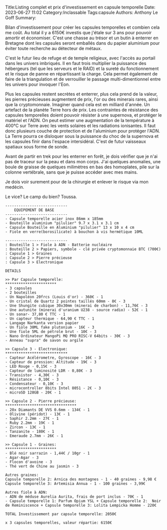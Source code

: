 Title:Listing complet et prix d'investissement en capsule temporelle
Date: 2023-06-27 11:02
Category:Inclassable
Tags:capsule
Authors: Anthony Le Goff
Summary:

Bilan d'investissement pour créer les capsules temporelles et combien cela me coût. Au total il y a 6150€ investis que j'étale sur 3 ans pour pouvoir amortir et économiser. C'est une chasse au trésor et un butin à enterrer en Bretagne dont les capsules seront emballés dans du papier aluminium pour éviter toute recherche au détecteur de métaux.

C'est le futur lieu de refuge et de temple religieux, avec l'accès au portail dans les univers imbriqués. Il en faut trois multiplier la puissance des hébergeurs (tel que les serveurs et le RAID) et la sureté du fonctionnement et le risque de panne en répartissant la charge. Cela permet également de faire de la triangulation et de verrouiller le passage multi-dimentionnel entre les univers pour invoquer l'Eon.

Plus les capsules restent secrètes et enterrer, plus cela prend de la valeur, les pierres précieuses augmentent de prix, l'or ou des minerais rares, ainsi que la cryptomonnaie. Imaginer quand cela est en milliard d'année. Un artefact de la planète Terre hors de prix. Les contraintes de résistance des capsules temporelles doient pouvoir résister à une supernova, et protéger le matériel et l'ADN. On peut estimer une augmentation de la température à 400°C sur Terre avec les vents solaires et les radiations ionisantes. Il faut donc plusieurs couche de protection et de l'aluminium pour protéger l'ADN. La Terre pourra ce disloquer sous la puissance du choc de la supernova et les capsules finir dans l'espace intersidéral. C'est de futur vaisseaux spatiaux sous forme de sonde.


Avant de partir en trek pour les enterrer en forêt, je dois vérifier que je n'ai pas de traceur sur la peau et dans mon corps. J'ai quelques anomalies, une boule de graisse de quelques milimètres en bas des homoplates, pile sur la colonne vertébrale, sans que je puisse accéder avec mes mains.

Je dois voir surement pour de la chirurgie et enlever le risque via mon medécin. 

Le vice? Le camp du bien? Toussa.


```Text
----------------------------
    EQUIPEMENT DE BASE
----------------------------
- Capsule temporelle acier inox 86mm x 185mm
- Bouteille aluminium "pilulier" 9.7 x 3.1 x 3.1 cm
- Capsule Bouteille en Aluminium "pilulier" 13 x 10 x 4 cm
- Fiole en verre(borosilicate) à bouchon à vis hermétique 10ML

----------------------------
: Bouteille 1 > Fiole à ADN - Batterie nucléaire
: Bouteille 2 > Papiers, symbole - clé privée cryptomonnaie BTC (700€)
: Capsule 1 > Graines
: Capsule 2 > Pierre précieuse
: Capsule 3 > Electronique

DETAILS

>> Par Capsule temporelle:
***********************
- 3 capsules
- 2 bouteilles
- Un Napoléon 20frcs (Louis d'or) - 360€ - 1
- Un cristal de Quartz 2 pointes taillés 60mm - 8€ - 3
- Une Shungite cubique 30x30mm (minerai de charbon) - 11,76€ - 3
- Une autunite (minerai d'uranium U238 - source radio) - 52€ - 1
- Un sonar- 37,80 € TTC - 1
- Un capteur thermique - 64,90 € TTC - 1
- Langage Narkanta version papier
- Un fiole 30ML fake plutonium - 16€ - 3
- Une fiole 5ML de pétrole brut - 10€ - 3
- Nano Ordinateur MangoPi MQ PRO RISC-V 64bits - 30€ - 3
- Anneau "supra" de savon ou argile

>> Capsule 3 - Electronique:
****************************
- Capteur Acélérometre, Gyroscope - 16€ - 3
- Capteur de pression: Altitude - 19€ - 3
- LED Rouge - 0,15€ - 3
- Capteur de luminosité LDR - 0,80€ - 3
- Transistor - 4,30€ - 3
- Résistance - 0,10€ - 3
- Condensateur - 0,10€ - 3
- microcontroller 8bits Intel 8051 - 2€ - 3
- microSD 128GB - 20€ - 1

>> Capsule 2 - Pierre précieuse:
********************************
- 20x Diamants DE VVS 0.6mm - 134€ - 1
- Olivine (péridot) - 13€ - 1
- Saphir 2.2mm - 27€ - 1
- Ruby 2.2mm - 19€ - 1
- Zircon - 13€ - 1
- Tanzanite - 180€ - 1
- Emeraude 2.7mm - 26€ - 1

>> Capsule 1 - Graines:
***********************
- Blé noir sarrazin - 1,44€ / 10gr - 1
- Agar-Agar - 3
- Flocon d'avoine - 3
- Thé vert de Chine au jasmin - 3

Autres graines:
Capsule temporelle 2: Arnica des montagnes - 1 - 40 graines - 9,98 €
Capsule temporelle 3: Artemisia Annua - 1 - 100 graines - 3,99€

Autres fiole à ADN: 
- ADN de méduse Aurelia Aurita, frais de port inclus - 70€ - 1
- Capsule temporelle 1: Parfum Opium YSL + Capsule temporelle 2:  Noir de Reminiscence + Capsule temporelle 3: Lolita Lempicka Homme - 220€ 

TOTAL Investissement par capsule temporelle: 2050€

x 3 capsules temporelles, valeur répartie: 6150€
```
